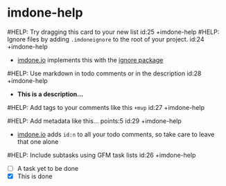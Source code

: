 imdone-help
====
#HELP: Try dragging this card to your new list id:25 +imdone-help
#HELP: Ignore files by adding `.imdoneignore` to the root of your project. id:24 +imdone-help
- [imdone.io](https://imdone.io) implements this with the [ignore package](https://www.npmjs.com/package/ignore)

#HELP: Use markdown in todo comments or in the description id:28 +imdone-help
- **This is a description...**

#HELP: Add tags to your comments like this `+mvp` id:27 +imdone-help

#HELP: Add metadata like this... points:5 id:29 +imdone-help
- [imdone.io](https://imdone.io) adds `id:n` to all your todo comments, so take care to leave that one alone

#HELP: Include subtasks using GFM task lists id:26 +imdone-help
- [ ] A task yet to be done
- [x] This is done
